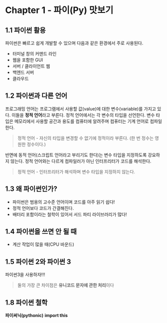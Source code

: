 # Chapter 1 - 파이(Py) 맛보기

## 1.1 파이썬 활용

파이썬은 빠르고 쉽게 개발할 수 있으며 다음과 같은 환경에서 주로 사용된다.

- 터미널 창의 커맨드 라인
- 웹을 포함한 GUI
- 서버 / 클라이언트 웹
- 백엔드 서버
- 클라우드

## 1.2 파이썬과 다른 언어

프로그래밍 언어는 프로그램에서 사용할 값(value)에 대한 변수(variable)를 가지고 있다. 이들을 **정적 언어**라고 부른다. 정적 언어에서는 각 변수의 타입을 선언한다. 변수 타입은 메모리에서 사용할 공간과 용도를 컴퓨터에 알려주며 컴퓨터는 기계 언어로 컴파일한다.

> 정적 언어 - 자신의 타입을 변경할 수 없기에 정적이라 부른다. (한 번 정수는 영원한 정수이다.)

반면에 동적 언어(스크립트 언어라고 부리기도 한다)는 변수 타입을 지정하도록 강요하지 않는다. 정적 언어와는 다르게 컴파일러가 아닌 인터프리터가 코드를 해석한다.

> 정적 언어 - 인터프리터가 해석하며 변수 타입을 지정하지 않는다.

## 1.3 왜 파이썬인가?

- 파이썬은 범용의 고수준 언어이며 코드를 아주 읽기 쉽다!
- 정적 언어보다 코드가 간결해진다.
- 배터리 포함이라는 철학이 있어서 서드 파티 라이브러리가 많다!

## 1.4 파이썬을 쓰면 안 될 때

- 계산 작업이 많을 때(CPU 바운드)

## 1.5 파이썬 2와 파이썬 3

파이썬3을 사용하자!!!

> 둘의 가장 큰 차이점은 **유니코드 문자에 관한 처리**이다

## 1.8 파이썬 철학

**파이써닉(pythonic)**
**import this**
